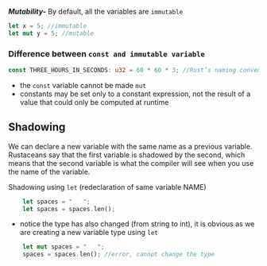 ***Mutability-*** By default, all the variables are `immutable`

```rs
let x = 5; //immutable
let mut y = 5; //mutable
```
### Difference between `const and immutable variable`
```rs
const THREE_HOURS_IN_SECONDS: u32 = 60 * 60 * 3; //Rust’s naming convention for constants is to use all uppercase with underscores between words
```
- the `const` variable cannot be made `mut`
- constants may be set only to a constant expression, not the result of a value that could only be computed at runtime

## Shadowing
We can declare a new variable with the same name as a previous variable. Rustaceans say that the first variable is shadowed by the second, which means that the second variable is what the compiler will see when you use the name of the variable.

Shadowing using `let` (redeclaration of same variable NAME)
```rs
    let spaces = "   ";
    let spaces = spaces.len();
```
- notice the type has also changed (from string to int), it is obvious as we are creating a new variable type using `let`

```rs
    let mut spaces = "   ";
    spaces = spaces.len(); //error, cannot change the type 
```

